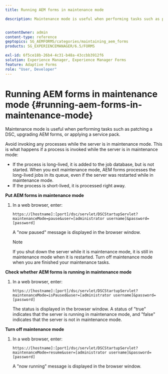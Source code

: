 ```yaml
---
title: Running AEM forms in maintenance mode

description: Maintenance mode is useful when performing tasks such as patching a DSC, upgrading AEM forms, or applying a service pack. Learn more about running AEM forms in maintenance mode.


contentOwner: admin
content-type: reference
geptopics: SG_AEMFORMS/categories/maintaining_aem_forms
products: SG_EXPERIENCEMANAGER/6.5/FORMS

exl-id: 6f5ce18b-26b4-4c31-b48a-43ccbb3912f6
solution: Experience Manager, Experience Manager Forms
feature: Adaptive Forms
role: "User, Developer"
---
```

# Running AEM forms in maintenance mode {#running-aem-forms-in-maintenance-mode}

Maintenance mode is useful when performing tasks such as patching a DSC, upgrading AEM forms, or applying a service pack.

Avoid invoking any processes while the server is in maintenance mode. This is what happens if a process is invoked while the server is in maintenance mode:

* If the process is long-lived, it is added to the job database, but is not started. When you exit maintenance mode, AEM forms processes the long-lived jobs in its queue, even if the server was restarted while in maintenance mode.
* If the process is short-lived, it is processed right away.

**Put AEM forms in maintenance mode**

1. In a web browser, enter:

   `https://[hostname]:[port]/dsc/servlet/DSCStartupServlet?maintenanceMode=pause&user=[administrator username]&password=[password]`

   A "now paused" message is displayed in the browser window.

   >[!NOTE]
   >
   >If you shut down the server while it is maintenance mode, it is still in maintenance mode when it is restarted. Turn off maintenance mode when you are finished your maintenance tasks.

**Check whether AEM forms is running in maintenance mode**

1. In a web browser, enter:

   `https://[hostname]:[port]/dsc/servlet/DSCStartupServlet?maintenanceMode=isPaused&user=[administrator username]&password=[password]`

   The status is displayed in the browser window. A status of "true" indicates that the server is running in maintenance mode, and "false" indicates that the server is not in maintenance mode.

**Turn off maintenance mode**

1. In a web browser, enter:

   `https://[hostname]:[port]/dsc/servlet/DSCStartupServlet?maintenanceMode=resume&user=[administrator username]&password=[password]`

   A "now running" message is displayed in the browser window.
